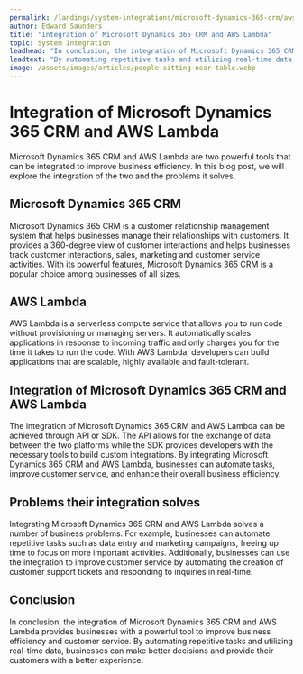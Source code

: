 ```yaml
---
permalink: /landings/system-integrations/microsoft-dynamics-365-crm/aws-lambda
author: Edward Saunders
title: "Integration of Microsoft Dynamics 365 CRM and AWS Lambda"
topic: System Integration
leadhead: "In conclusion, the integration of Microsoft Dynamics 365 CRM and AWS Lambda provides businesses with a powerful tool to improve business efficiency and customer service"
leadtext: "By automating repetitive tasks and utilizing real-time data, businesses can make better decisions and provide their customers with a better experience."
image: /assets/images/articles/people-sitting-near-table.webp
---
```

<div class="arttext">	<h1>Integration of Microsoft Dynamics 365 CRM and AWS Lambda</h1>
	<p>
		Microsoft Dynamics 365 CRM and AWS Lambda are two powerful tools that can be integrated to improve business efficiency. In this blog post, we will explore the integration of the two and the problems it solves.
	</p>
	<h2>Microsoft Dynamics 365 CRM</h2>
	<p>
		Microsoft Dynamics 365 CRM is a customer relationship management system that helps businesses manage their relationships with customers. It provides a 360-degree view of customer interactions and helps businesses track customer interactions, sales, marketing and customer service activities. With its powerful features, Microsoft Dynamics 365 CRM is a popular choice among businesses of all sizes.
	</p>
	<h2>AWS Lambda</h2>
	<p>
		AWS Lambda is a serverless compute service that allows you to run code without provisioning or managing servers. It automatically scales applications in response to incoming traffic and only charges you for the time it takes to run the code. With AWS Lambda, developers can build applications that are scalable, highly available and fault-tolerant.
	</p>
	<h2>Integration of Microsoft Dynamics 365 CRM and AWS Lambda</h2>
	<p>
		The integration of Microsoft Dynamics 365 CRM and AWS Lambda can be achieved through API or SDK. The API allows for the exchange of data between the two platforms while the SDK provides developers with the necessary tools to build custom integrations. By integrating Microsoft Dynamics 365 CRM and AWS Lambda, businesses can automate tasks, improve customer service, and enhance their overall business efficiency.
	</p>
	<h2>Problems their integration solves</h2>
	<p>
		Integrating Microsoft Dynamics 365 CRM and AWS Lambda solves a number of business problems. For example, businesses can automate repetitive tasks such as data entry and marketing campaigns, freeing up time to focus on more important activities. Additionally, businesses can use the integration to improve customer service by automating the creation of customer support tickets and responding to inquiries in real-time.
	</p>
	<h2>Conclusion</h2>
	<p>
		In conclusion, the integration of Microsoft Dynamics 365 CRM and AWS Lambda provides businesses with a powerful tool to improve business efficiency and customer service. By automating repetitive tasks and utilizing real-time data, businesses can make better decisions and provide their customers with a better experience.
	</p>
</div>